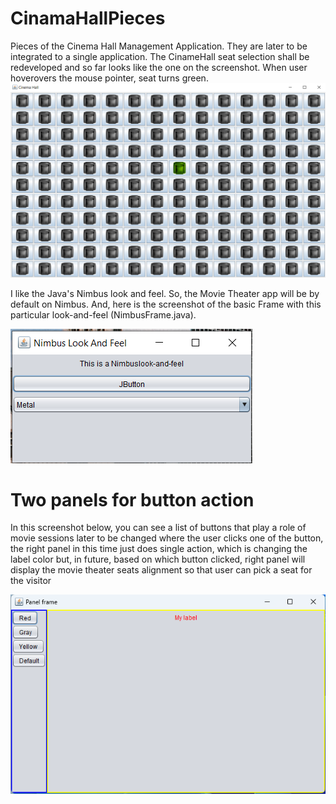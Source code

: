 # CinamaHallPieces
Pieces of the Cinema Hall Management Application. They are later to be integrated to a single application.
The CinameHall seat selection shall be redeveloped and so far looks like the one on the screenshot. When user hoverovers the mouse
pointer, seat turns green.
![screenshot](screenshot.png)

I like the Java's Nimbus look and feel. So, the Movie Theater app will be by default on Nimbus. 
And, here is the screenshot of the basic Frame with this particular look-and-feel (NimbusFrame.java).

![screenshot](nimbusframe.png)

# Two panels for button action

In this screenshot below, you can see a list of buttons that play a role of movie sessions later to be changed where
the user clicks one of the button, the right panel in this time just does single action, which is changing the label color
but, in future, based on which button clicked, right panel will display the movie theater seats alignment so that
user can pick a seat for the visitor

![screenshot](twopanelaction.png)
